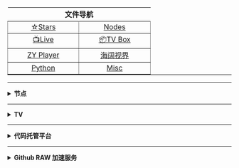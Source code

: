 <div align="center">

 <table border="1" width="291" height="" style="border-left-width: 0px; border-right-width: 0px; border-top-width: 0px">

  <tr>
   <td align="center" width="287" height="22" colspan="2" style="border-style: none; border-width: medium">
   <b>文件导航</b>
   </td>
  </tr>

  <tr>
   <td align="center" width="143" height="22">
   <a href="https://github.com/aa1555?tab=stars">☆Stars</a></td>
   <td align="center" width="144" height="22">
   <a href="https://github.com/aa1555/Repository/tree/main/Nodes">Nodes</a></td>
  </tr>

  <tr>
   <td align="center" width="143" height="22" style="border-top-style: none; border-top-width: medium">
   <a href="https://github.com/aa1555/Repository/tree/main/Video/01.Live直播源">
   📺Live</a></td>
   <td align="center" width="144" height="22" style="border-top-style: none; border-top-width: medium">
   <a href="https://github.com/aa1555/Repository/tree/main/Video/02.TV%20Box%20配置">
   📦TV Box</a></td>
  </tr>

  <tr>
   <td align="center" width="143" height="22">
   <a href="https://github.com/aa1555/Repository/tree/main/Video/03.ZY%20Player%20配置">
   ZY Player</a></td>
   <td align="center" width="144" height="22">
   <a href="https://github.com/aa1555/Repository/blob/main/Video/海阔视界.md">
   海阔视界</a></td>
  </tr>

  <tr>
   <td align="center" width="143" height="22">
   <a href="https://github.com/aa1555/Repository/tree/main/Misc%2FPython">
   Python</a></td>
   <td align="center" width="144" height="22">
   <a href="https://github.com/aa1555/Repository/tree/main/Misc">Misc</a></td>
  </tr>

 </table>

</div>

<hr>






<!-------分割线------->







<details>
  
  <summary><b>节点</b></summary>

<div align="center">
	<table border="1" width="329" height="" style="border-left-width: 0px; border-right-width: 0px; border-top-width: 0px">
		<tr>
			<td align="center" width="307" height="22" colspan="2" style="border-style: none; border-width: medium">
			<b>节点工具</b></td>
		</tr>
		<tr>
			<td align="center" width="163" height="22">
			<a href="https://github.com/aa1555/Repository/blob/main/Nodes/01.代理工具.md">
			代理工具</a></td>
			<td align="center" width="164" height="22">
			<a href="https://bianyuan.xyz/">订阅转换</a></td>
		</tr>
		<tr>
			<td align="center" width="163" height="22" style="border-top-style: none; border-top-width: medium">
			<a href="https://v1.v2rayse.com/v2ray-clash/">节点转Clash</a></td>
			<td align="center" width="164" height="22" style="border-top-style: none; border-top-width: medium">
			<a href="https://tool.oschina.net/encrypt?type=3">Base64编码解码</a></td>
		</tr>
		<tr>
			<td align="center" width="163" height="22">
			<a href="http://www.txttool.com/">TXT文本处理工具</a></td>
			<td align="center" width="164" height="22">
			　</td>
		</tr>
	</table>            
</div>

<hr>

<h2 align="center">节点订阅</h2>

### 自用节点

- <b>V2Ray 订阅链接：</b>

  https://mirror.ghproxy.com/https://raw.githubusercontent.com/aa1555/Repository/main/Nodes/02.V2Ray.txt

- <b>Clash 订阅链接：</b>

  https://mirror.ghproxy.com/https://raw.githubusercontent.com/aa1555/Repository/main/Nodes/03.Clash.txt

<hr>

### 收集的节点

#### 项目地址：[freenode](https://github.com/ripaojiedian/freenode)

- <b>Clash订阅：</b>

  https://mirror.ghproxy.com/https://raw.githubusercontent.com/ripaojiedian/freenode/main/clash

- <b>通用base64/v2ray订阅：</b>

  https://mirror.ghproxy.com/https://raw.githubusercontent.com/ripaojiedian/freenode/main/sub

</details>

<hr>






<!-------分割线------->






<details>
  
  <summary><b>TV</b></summary>

<div align="center">

<table border="1" width="291" height="" style="border-left-width: 0px; border-right-width: 0px; border-top-width: 0px">
		
		
<tr>
			<td align="center" width="287" height="22" colspan="2" style="border-style: none; border-width: medium">
			<b>直播源工具</b></td>
</tr>


<tr>
			<td align="center" width="143" height="22">
			<a href="https://guihet.com/tvlistconvert.html">格式转换</a></td>
			<td align="center" width="144" height="22">
			<a href="https://www.lige.fit/ua">接口解密</a></td>
</tr>
		
		
<tr>
			<td align="center" width="143" height="22" style="border-top-style: none; border-top-width: medium">
			<a href="https://www.foodieguide.com/iptvsearch">
			电视频道搜索</a></td>
			<td align="center" width="144" height="22" style="border-top-style: none; border-top-width: medium">
			<a href="http://www.txttool.com/">
			文本处理工具</a></td>
</tr>
		
		
<tr>
			<td align="center" width="143" height="22" style="border-top-style: none; border-top-width: medium">
			<a href="https://www.sojson.com/">
			JSON在线解析</a></td>
			<td align="center" width="144" height="22" style="border-top-style: none; border-top-width: medium">
			<a href="">
			</a></td>
</tr>

</table>

</div>

<hr>

<h2 align="center">接口订阅</h2>

### 自用的TV接口

#### TV Box接口

- <b>📺直播源</b>

  https://mirror.ghproxy.com/https://raw.githubusercontent.com/aa1555/Repository/main/Video/01.Live%E7%9B%B4%E6%92%AD%E6%BA%90/01.%E8%87%AA%E7%94%A8%E7%9B%B4%E6%92%AD%E6%BA%90.txt

- <b>📺直播线路</b>

  https://mirror.ghproxy.com/https://raw.githubusercontent.com/aa1555/Repository/main/Video/02.TV%20Box%20%E9%85%8D%E7%BD%AE/02.%E7%9B%B4%E6%92%AD%E7%BA%BF%E8%B7%AF.json

- <b>🗂自用单仓</b>

  https://mirror.ghproxy.com/https://raw.githubusercontent.com/aa1555/Repository/main/Video/02.TV%20Box%20%E9%85%8D%E7%BD%AE/03.%E8%87%AA%E7%94%A8%E5%8D%95%E4%BB%93.json

- <b>🗂🗂自用多仓</b>

  https://mirror.ghproxy.com/https://raw.githubusercontent.com/aa1555/Repository/main/Video/02.TV%20Box%20%E9%85%8D%E7%BD%AE/04.%E8%87%AA%E7%94%A8%E5%A4%9A%E4%BB%93.json

<hr>

### 收集的TV接口

- [黎歌の主页](https://www.lige.fit/)

  一个收集、整理、解密TVBox接口的网站。
  
- [源](https://cyuan.netlify.app/)
  
- [源仓库(地址发布页)](https://yckceo.vip/)

- [肥猫](http://xn--z7x900a.live/)

- [欧歌](http://m.nxog.top/index.html)

- [饭太硬](http://xn--sss604efuw.top/)

- 项目地址：[fanmingming/live](https://github.com/fanmingming/live)

  收集国内可直连的全球电视直播源

- 项目地址：[mengzehe/TVBox](https://github.com/mengzehe/TVBox)

  专注于收集影视源，直播源

</details>

<hr>






<!-------分割线------->






<details>
  
  <summary><b>代码托管平台</b></summary>

<div align="center">

<table border="1" width="280" height="" style="border-left-width: 0px; border-right-width: 0px; border-top-width: 0px">
		
		
<tr>
			<td align="center" width="139" height="24">
			<a href="https://github.com/">GitHub</a></td>
			<td align="center" width="139" height="24">
			<a href="https://jihulab.com/explore">极狐GitLab</a></td>
</tr>


<tr>
			<td align="center" width="139" height="24" style="border-top-style: none; border-top-width: medium">
			<a href="https://gitee.com/">Gitee</a></td>
			<td align="center" width="139" height="24" style="border-top-style: none; border-top-width: medium">
			<a href="https://gitcode.com/">GitCode</a></td>
</tr>

</table>
	
</div>

</details>

<hr>






<!-------分割线------->






<details>
  
  <summary><b>Github RAW 加速服务</b></summary>

- [代理集合](https://tool.aoaostar.com/github_proxy)

- raw地址格式：

  `https://raw.githubusercontent.com/`用户名/仓库名/main/文件名(文件夹名/文件名)

- `https://raw.gitmirror.com/`接用户名及后面部分

- [JSDELIVR](https://www.jsdelivr.com/github)

  `https://fastly.jsdelivr.net/gh/`接用户名及后面部分，把main前面的`/`改成`@`
  
  `https://cdn.jsdelivr.net/gh/`接用户名及后面部分，把main前面的`/`改成`@`
  
  `https://gcore.jsdelivr.net/gh/`接用户名及后面部分，把main前面的`/`改成`@`

- `https://jsd.cdn.zzko.cn/gh/`接用户名及后面部分，把main前面的`/`改成`@`

</details>
